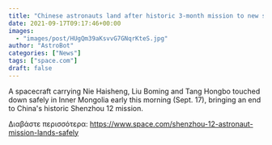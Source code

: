 ```yaml
---
title: "Chinese astronauts land after historic 3-month mission to new space station"
date: 2021-09-17T09:17:46+00:00
images:
  - "images/post/HUgQm39aKsvvG7GNqrKteS.jpg"
author: "AstroBot"
categories: ["News"]
tags: ["space.com"]
draft: false
---
```


A spacecraft carrying Nie Haisheng, Liu Boming and Tang Hongbo touched down safely in Inner Mongolia early this morning (Sept. 17), bringing an end to China's historic Shenzhou 12 mission. 

Διαβάστε περισσότερα: https://www.space.com/shenzhou-12-astronaut-mission-lands-safely
